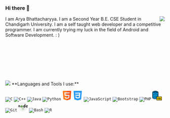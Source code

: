 ### Hi there 👋

<img align="right" src="https://github-readme-stats.vercel.app/api?username=xxEasterGrymm&hide=contribs,prs&show_icons=true&theme=merko">
I am Arya Bhattacharyya. I am a Second Year B.E. CSE Student in Chandigarh University. I am a self taught web developer and a competitive programmer. I am currently trying my luck in the field of Android and Software Development. : )<br/><br/><br/><br/><br/><br/><br/><br/><br/>
<img src="https://github-readme-stats.vercel.app/api/top-langs/?username=xxEasterGrymm&hide=tex,rebol&langs_count=10&layout=compact&theme=merko">
**Languages and Tools I use:**  

<code><img height="30" src="https://raw.githubusercontent.com/jmnote/z-icons/master/svg/c.svg" title="C"></code>
<code><img height="30" src="https://raw.githubusercontent.com/jmnote/z-icons/master/svg/cpp.svg" title="C++"></code>
<code><img height="30" src="https://raw.githubusercontent.com/jmnote/z-icons/master/svg/java.svg" title="Java"></code>
<code><img height="30" src="https://raw.githubusercontent.com/jmnote/z-icons/master/svg/python.svg" title="Python"></code>
<code><img height="30" src="icons/html.png" title="HTML5"></code>
<code><img height="30" src="icons/css.png" title="CSS3"></code>
<code><img height="30" src="https://raw.githubusercontent.com/jmnote/z-icons/master/svg/javascript.svg" title="JavaScript"></code>
<code><img height="30" src="https://raw.githubusercontent.com/jmnote/z-icons/master/svg/bootstrap.svg" title="Bootstrap"></code>
<code><img height="30" src="https://raw.githubusercontent.com/jmnote/z-icons/master/svg/php.svg" title="PHP"></code>
<code><img height="30" src="icons/sql.png" title="SQL"></code>
<code><img height="30" src="https://raw.githubusercontent.com/jmnote/z-icons/master/svg/git.svg" title="Git"></code>
<code><img height="30" src="icons/nodejs.png" title="Node.js"></code>
<code><img height="30" src="https://raw.githubusercontent.com/jmnote/z-icons/master/svg/bash.svg" title="Bash"></code>
<code><img height="30" src="https://raw.githubusercontent.com/jmnote/z-icons/master/svg/r.svg" title="R"></code>

<!--
**xxEasterGrymm/xxEasterGrymm** is a ✨ _special_ ✨ repository because its `README.md` (this file) appears on your GitHub profile.

Here are some ideas to get you started:

- 🔭 I’m currently working on ...
- 🌱 I’m currently learning ...
- 👯 I’m looking to collaborate on ...
- 🤔 I’m looking for help with ...
- 💬 Ask me about ...
- 📫 How to reach me: ...
- 😄 Pronouns: ...
- ⚡ Fun fact: ...
-->
